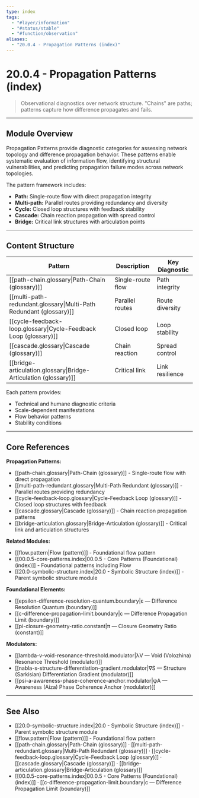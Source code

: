 ```yaml
---
type: index
tags:
  - "#layer/information"
  - "#status/stable"
  - "#function/observation"
aliases:
  - "20.0.4 - Propagation Patterns (index)"
---
```


# 20.0.4 - Propagation Patterns (index)

> Observational diagnostics over network structure. "Chains" are paths; patterns capture how difference propagates and fails.

---

## Module Overview

Propagation Patterns provide diagnostic categories for assessing network topology and difference propagation behavior. These patterns enable systematic evaluation of information flow, identifying structural vulnerabilities, and predicting propagation failure modes across network topologies.

The pattern framework includes:
- **Path:** Single-route flow with direct propagation integrity
- **Multi-path:** Parallel routes providing redundancy and diversity
- **Cycle:** Closed loop structures with feedback stability
- **Cascade:** Chain reaction propagation with spread control
- **Bridge:** Critical link structures with articulation points

---

## Content Structure

| Pattern | Description | Key Diagnostic |
|---------|-------------|----------------|
| [[path-chain.glossary\|Path-Chain (glossary)]] | Single-route flow | Path integrity |
| [[multi-path-redundant.glossary\|Multi-Path Redundant (glossary)]] | Parallel routes | Route diversity |
| [[cycle-feedback-loop.glossary\|Cycle-Feedback Loop (glossary)]] | Closed loop | Loop stability |
| [[cascade.glossary\|Cascade (glossary)]] | Chain reaction | Spread control |
| [[bridge-articulation.glossary\|Bridge-Articulation (glossary)]] | Critical link | Link resilience |

Each pattern provides:
- Technical and humane diagnostic criteria
- Scale-dependent manifestations
- Flow behavior patterns
- Stability conditions

---

## Core References

**Propagation Patterns:**
- [[path-chain.glossary|Path-Chain (glossary)]] - Single-route flow with direct propagation
- [[multi-path-redundant.glossary|Multi-Path Redundant (glossary)]] - Parallel routes providing redundancy
- [[cycle-feedback-loop.glossary|Cycle-Feedback Loop (glossary)]] - Closed loop structures with feedback
- [[cascade.glossary|Cascade (glossary)]] - Chain reaction propagation patterns
- [[bridge-articulation.glossary|Bridge-Articulation (glossary)]] - Critical link and articulation structures

**Related Modules:**
- [[flow.pattern|Flow (pattern)]] - Foundational flow pattern
- [[00.0.5-core-patterns.index|00.0.5 - Core Patterns (Foundational) (index)]] - Foundational patterns including Flow
- [[20.0-symbolic-structure.index|20.0 - Symbolic Structure (index)]] - Parent symbolic structure module

**Foundational Elements:**
- [[epsilon-difference-resolution-quantum.boundary|ε — Difference Resolution Quantum (boundary)]]
- [[c-difference-propagation-limit.boundary|c — Difference Propagation Limit (boundary)]]
- [[pi-closure-geometry-ratio.constant|π — Closure Geometry Ratio (constant)]]

**Modulators:**
- [[lambda-v-void-resonance-threshold.modulator|λV — Void (Volozhina) Resonance Threshold (modulator)]]
- [[nabla-s-structure-differentiation-gradient.modulator|∇S — Structure (Sarkisian) Differentiation Gradient (modulator)]]
- [[psi-a-awareness-phase-coherence-anchor.modulator|ψA — Awareness (Aiza) Phase Coherence Anchor (modulator)]]

---

## See Also

- [[20.0-symbolic-structure.index|20.0 - Symbolic Structure (index)]] - Parent symbolic structure module
- [[flow.pattern|Flow (pattern)]] - Foundational flow pattern
- [[path-chain.glossary|Path-Chain (glossary)]] · [[multi-path-redundant.glossary|Multi-Path Redundant (glossary)]] · [[cycle-feedback-loop.glossary|Cycle-Feedback Loop (glossary)]] · [[cascade.glossary|Cascade (glossary)]] · [[bridge-articulation.glossary|Bridge-Articulation (glossary)]]
- [[00.0.5-core-patterns.index|00.0.5 - Core Patterns (Foundational) (index)]] · [[c-difference-propagation-limit.boundary|c — Difference Propagation Limit (boundary)]]